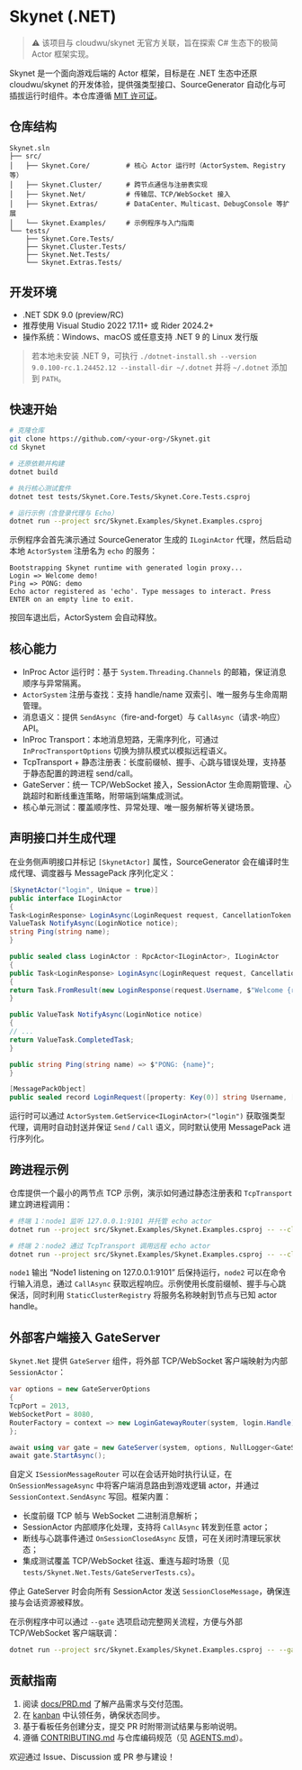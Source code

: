 # Skynet (.NET)

> ⚠️ 该项目与 cloudwu/skynet 无官方关联，旨在探索 C# 生态下的极简 Actor 框架实现。

Skynet 是一个面向游戏后端的 Actor 框架，目标是在 .NET 生态中还原 cloudwu/skynet 的开发体验，提供强类型接口、SourceGenerator 自动化与可插拔运行时组件。本仓库遵循 [MIT 许可证](LICENSE)。

## 仓库结构

```
Skynet.sln
├── src/
│   ├── Skynet.Core/         # 核心 Actor 运行时（ActorSystem、Registry 等）
│   ├── Skynet.Cluster/      # 跨节点通信与注册表实现
│   ├── Skynet.Net/          # 传输层、TCP/WebSocket 接入
│   ├── Skynet.Extras/       # DataCenter、Multicast、DebugConsole 等扩展
│   └── Skynet.Examples/     # 示例程序与入门指南
└── tests/
    ├── Skynet.Core.Tests/
    ├── Skynet.Cluster.Tests/
    ├── Skynet.Net.Tests/
    └── Skynet.Extras.Tests/
```

## 开发环境

- .NET SDK 9.0 (preview/RC)
- 推荐使用 Visual Studio 2022 17.11+ 或 Rider 2024.2+
- 操作系统：Windows、macOS 或任意支持 .NET 9 的 Linux 发行版

> 若本地未安装 .NET 9，可执行 `./dotnet-install.sh --version 9.0.100-rc.1.24452.12 --install-dir ~/.dotnet` 并将 `~/.dotnet` 添加到 `PATH`。

## 快速开始

```bash
# 克隆仓库
git clone https://github.com/<your-org>/Skynet.git
cd Skynet

# 还原依赖并构建
dotnet build

# 执行核心测试套件
dotnet test tests/Skynet.Core.Tests/Skynet.Core.Tests.csproj

# 运行示例（含登录代理与 Echo）
dotnet run --project src/Skynet.Examples/Skynet.Examples.csproj
```

示例程序会首先演示通过 SourceGenerator 生成的 `ILoginActor` 代理，然后启动本地 `ActorSystem` 注册名为 `echo` 的服务：

```text
Bootstrapping Skynet runtime with generated login proxy...
Login => Welcome demo!
Ping => PONG: demo
Echo actor registered as 'echo'. Type messages to interact. Press ENTER on an empty line to exit.
```

按回车退出后，ActorSystem 会自动释放。

## 核心能力

- InProc Actor 运行时：基于 `System.Threading.Channels` 的邮箱，保证消息顺序与异常隔离。
- `ActorSystem` 注册与查找：支持 handle/name 双索引、唯一服务与生命周期管理。
- 消息语义：提供 `SendAsync`（fire-and-forget）与 `CallAsync`（请求-响应）API。
- InProc Transport：本地消息短路，无需序列化，可通过 `InProcTransportOptions` 切换为排队模式以模拟远程语义。
- TcpTransport + 静态注册表：长度前缀帧、握手、心跳与错误处理，支持基于静态配置的跨进程 send/call。
- GateServer：统一 TCP/WebSocket 接入，SessionActor 生命周期管理、心跳超时和断线重连策略，附带端到端集成测试。
- 核心单元测试：覆盖顺序性、异常处理、唯一服务解析等关键场景。

## 声明接口并生成代理

在业务侧声明接口并标记 `[SkynetActor]` 属性，SourceGenerator 会在编译时生成代理、调度器与 MessagePack 序列化定义：

```csharp
[SkynetActor("login", Unique = true)]
public interface ILoginActor
{
Task<LoginResponse> LoginAsync(LoginRequest request, CancellationToken cancellationToken = default);
ValueTask NotifyAsync(LoginNotice notice);
string Ping(string name);
}

public sealed class LoginActor : RpcActor<ILoginActor>, ILoginActor
{
public Task<LoginResponse> LoginAsync(LoginRequest request, CancellationToken cancellationToken = default)
{
return Task.FromResult(new LoginResponse(request.Username, $"Welcome {request.Username}!"));
}

public ValueTask NotifyAsync(LoginNotice notice)
{
// ...
return ValueTask.CompletedTask;
}

public string Ping(string name) => $"PONG: {name}";
}

[MessagePackObject]
public sealed record LoginRequest([property: Key(0)] string Username, [property: Key(1)] string Password);
```

运行时可以通过 `ActorSystem.GetService<ILoginActor>("login")` 获取强类型代理，调用时自动封送并保证 `Send` / `Call` 语义，同时默认使用 MessagePack 进行序列化。

## 跨进程示例

仓库提供一个最小的两节点 TCP 示例，演示如何通过静态注册表和 `TcpTransport` 建立跨进程调用：

```bash
# 终端 1：node1 监听 127.0.0.1:9101 并托管 echo actor
dotnet run --project src/Skynet.Examples/Skynet.Examples.csproj -- --cluster node1

# 终端 2：node2 通过 TcpTransport 调用远程 echo actor
dotnet run --project src/Skynet.Examples/Skynet.Examples.csproj -- --cluster node2
```

`node1` 输出 “Node1 listening on 127.0.0.1:9101” 后保持运行，`node2` 可以在命令行输入消息，通过 `CallAsync` 获取远程响应。示例使用长度前缀帧、握手与心跳保活，同时利用 `StaticClusterRegistry` 将服务名称映射到节点与已知 actor handle。

## 外部客户端接入 GateServer

`Skynet.Net` 提供 `GateServer` 组件，将外部 TCP/WebSocket 客户端映射为内部 `SessionActor`：

```csharp
var options = new GateServerOptions
{
TcpPort = 2013,
WebSocketPort = 8080,
RouterFactory = context => new LoginGatewayRouter(system, login.Handle)
};

await using var gate = new GateServer(system, options, NullLogger<GateServer>.Instance);
await gate.StartAsync();
```

自定义 `ISessionMessageRouter` 可以在会话开始时执行认证，在 `OnSessionMessageAsync` 中将客户端消息路由到游戏逻辑 actor，并通过 `SessionContext.SendAsync` 写回。框架内置：

- 长度前缀 TCP 帧与 WebSocket 二进制消息解析；
- SessionActor 内部顺序化处理，支持将 `CallAsync` 转发到任意 actor；
- 断线与心跳事件通过 `OnSessionClosedAsync` 反馈，可在关闭时清理玩家状态；
- 集成测试覆盖 TCP/WebSocket 往返、重连与超时场景（见 `tests/Skynet.Net.Tests/GateServerTests.cs`）。

停止 GateServer 时会向所有 SessionActor 发送 `SessionCloseMessage`，确保连接与会话资源被释放。

在示例程序中可以通过 `--gate` 选项启动完整网关流程，方便与外部 TCP/WebSocket 客户端联调：

```bash
dotnet run --project src/Skynet.Examples/Skynet.Examples.csproj -- --gate
```

## 贡献指南

1. 阅读 [docs/PRD.md](docs/PRD.md) 了解产品需求与交付范围。
2. 在 [kanban](kanban/board.md) 中认领任务，确保状态同步。
3. 基于看板任务创建分支，提交 PR 时附带测试结果与影响说明。
4. 遵循 [CONTRIBUTING.md](CONTRIBUTING.md) 与仓库编码规范（见 [AGENTS.md](AGENTS.md)）。

欢迎通过 Issue、Discussion 或 PR 参与建设！
